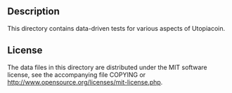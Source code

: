 Description
------------

This directory contains data-driven tests for various aspects of Utopiacoin.

License
--------

The data files in this directory are distributed under the MIT software
license, see the accompanying file COPYING or
http://www.opensource.org/licenses/mit-license.php.

